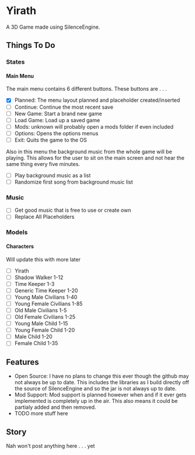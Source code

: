 # Yirath
A 3D Game made using SilenceEngine.

## Things To Do
### States
#### Main Menu
The main menu contains 6 different buttons. These buttons are . . .
- [x] Planned: The menu layout planned and placeholder created/inserted
- [ ] Continue: Continue the most recent save
- [ ] New Game: Start a brand new game
- [ ] Load Game: Load up a saved game
- [ ] Mods: unknown will probably open a mods folder if even included
- [ ] Options: Opens the options menus
- [ ] Exit: Quits the game to the OS

Also in this menu the background music from the whole game will be playing. This allows for the user to sit on the main screen and not hear the same thing every five minutes.
- [ ] Play background music as a list
- [ ] Randomize first song from background music list

### Music
- [ ] Get good music that is free to use or create own
- [ ] Replace All Placeholders

### Models
#### Characters
Will update this with more later
- [ ] Yirath
- [ ] Shadow Walker 1-12
- [ ] Time Keeper 1-3
- [ ] Generic Time Keeper 1-20
- [ ] Young Male Civilians 1-40
- [ ] Young Female Civilians 1-85
- [ ] Old Male Civilians 1-5
- [ ] Old Female Civilians 1-25
- [ ] Young Male Child 1-15
- [ ] Young Female Child 1-20
- [ ] Male Child 1-20
- [ ] Female Child 1-35

## Features
- Open Source: I have no plans to change this ever though the github may not always be up to date. This includes the libraries as I build directly off the source of SilenceEngine and so the jar is not always up to date.
- Mod Support: Mod support is planned however when and if it ever gets implemented is completely up in the air. This also means it could be partialy added and then removed.
- TODO more stuff here

## Story
Nah won't post anything here . . . yet

